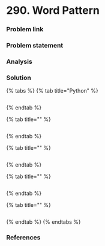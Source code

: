 # 290. Word Pattern

### Problem link

### Problem statement

### Analysis

### Solution

{% tabs %}
{% tab title="Python" %}
```python

```
{% endtab %}

{% tab title="" %}
```python

```
{% endtab %}

{% tab title="" %}
```python

```
{% endtab %}

{% tab title="" %}
```python

```
{% endtab %}

{% tab title="" %}
```python

```
{% endtab %}
{% endtabs %}

### References


